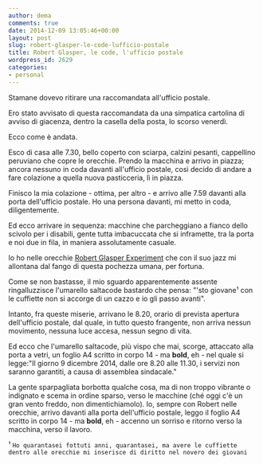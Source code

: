 ```yaml
---
author: dema
comments: true
date: 2014-12-09 13:05:46+00:00
layout: post
slug: robert-glasper-le-code-lufficio-postale
title: Robert Glasper, le code, l'ufficio postale
wordpress_id: 2629
categories:
- personal
---
```


Stamane dovevo ritirare una raccomandata all'ufficio postale.  

 Ero stato avvisato di questa raccomandata da  una simpatica cartolina di avviso di giacenza, dentro la casella della posta, lo scorso venerdì.

Ecco come è andata.  

Esco di casa alle 7.30, bello coperto con sciarpa, calzini pesanti, cappellino  peruviano che copre le orecchie. Prendo la macchina e arrivo in piazza; ancora nessuno in coda davanti all'ufficio postale, così decido di andare a fare colazione a quella nuova pasticceria, lì in piazza.

Finisco la mia colazione - ottima, per altro - e arrivo alle 7.59 davanti alla porta dell'ufficio postale. Ho una persona davanti, mi metto in coda, diligentemente.  

Ed ecco arrivare in sequenza: macchine che parcheggiano a fianco dello scivolo per i disabili, gente tutta imbacuccata che si inframette, tra la porta e noi due in fila, in maniera assolutamente casuale.  

Io ho nelle orecchie [Robert Glasper Experiment](http://www.robertglasper.com/) che con il suo jazz mi allontana dal fango di questa pochezza umana, per fortuna.  

Come se non bastasse, il mio sguardo apparentemente assente ringalluzzisce l'umarello saltacode bastardo che pensa: "'sto giovane¹ con le cuffiette non si accorge di un cazzo e io gli passo avanti".

Intanto, fra queste miserie, arrivano le 8.20, orario di prevista apertura dell'ufficio postale, dal quale, in tutto questo frangente, non arriva nessun movimento, nessuna luce accesa, nessun segno di vita.

Ed ecco che l'umarello saltacode, più vispo che mai, scorge, attaccato alla porta a vetri, un foglio A4 scritto in corpo 14 - ma **bold**, eh - nel quale si legge:"Il giorno 9 dicembre 2014, dalle ore 8.20 alle 11.30, i servizi non saranno garantiti, a causa di assemblea sindacale."

La gente sparpagliata borbotta qualche cosa, ma di non troppo vibrante o indignato e scema in ordine sparso, verso le macchine (ché  oggi c'è un gran vento freddo, non dimentichiamolo). Io, sempre con Robert nelle orecchie, arrivo davanti alla porta dell'ufficio postale, leggo il foglio A4 scritto in corpo 14 - ma **bold**, eh -  accenno un sorriso e ritorno verso la macchina, verso il lavoro.

¹ `Ho quarantasei fottuti anni, quarantasei, ma avere le cuffiette dentro alle orecchie mi inserisce di diritto nel novero dei giovani`
